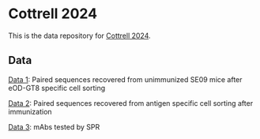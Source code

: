 # Cottrell 2024

This is the data repository for [Cottrell 2024]().

## Data

[Data 1](https://github.com/SchiefLab/Cottrell2024/raw/main/data/Data_S1.csv.gz): Paired sequences recovered from unimmunized SE09 mice after eOD-GT8 specific cell sorting

[Data 2](https://github.com/SchiefLab/Cottrell2024/raw/main/data/Data_S2.csv.gz): Paired sequences recovered from antigen specific cell sorting after immunization

[Data 3](data/Data_S3_20231214.csv.gz): mAbs tested by SPR

